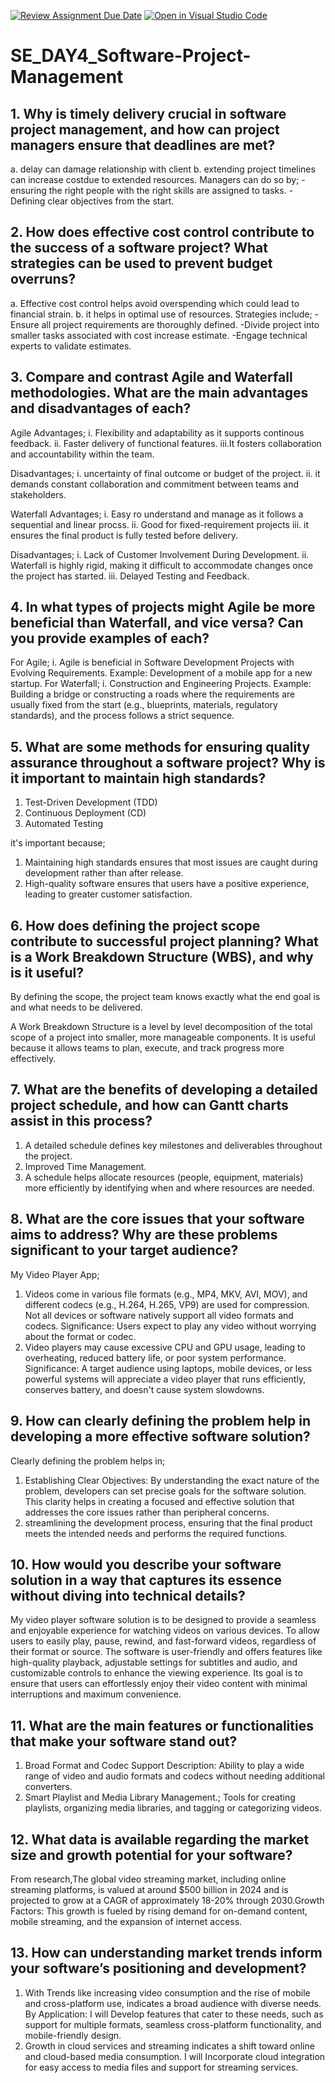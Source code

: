[![Review Assignment Due Date](https://classroom.github.com/assets/deadline-readme-button-22041afd0340ce965d47ae6ef1cefeee28c7c493a6346c4f15d667ab976d596c.svg)](https://classroom.github.com/a/9pw6JKcu)
[![Open in Visual Studio Code](https://classroom.github.com/assets/open-in-vscode-2e0aaae1b6195c2367325f4f02e2d04e9abb55f0b24a779b69b11b9e10269abc.svg)](https://classroom.github.com/online_ide?assignment_repo_id=15920173&assignment_repo_type=AssignmentRepo)
# SE_DAY4_Software-Project-Management
## 1. Why is timely delivery crucial in software project management, and how can project managers ensure that deadlines are met?
a. delay can damage relationship with client
b. extending project timelines can increase costdue to extended resources.
Managers can do so by; - ensuring the right people with the right skills are assigned to tasks.
-Defining clear objectives from the start.

## 2. How does effective cost control contribute to the success of a software project? What strategies can be used to prevent budget overruns?
a. Effective cost control helps avoid overspending which could lead to financial strain.
b. it helps in optimal use of resources.
Strategies include; - Ensure all project requirements are thoroughly defined.
-Divide project into smaller tasks associated with cost increase estimate.
-Engage technical experts to validate estimates.

## 3. Compare and contrast Agile and Waterfall methodologies. What are the main advantages and disadvantages of each?
Agile Advantages;
i. Flexibility and adaptability as it supports continous feedback.
ii. Faster delivery of functional features.
iii.It fosters collaboration and accountability within the team.

Disadvantages;
i. uncertainty of final outcome or budget of the project.
ii. it demands constant collaboration and commitment between teams and stakeholders.

Waterfall Advantages;
i. Easy ro understand and manage as it follows a sequential and linear procss.
ii. Good for fixed-requirement projects
iii. it ensures the final product is fully tested before delivery. 

Disadvantages;
i. Lack of Customer Involvement During Development.
ii. Waterfall is highly rigid, making it difficult to accommodate changes once the project has started.
iii. Delayed Testing and Feedback.

## 4. In what types of projects might Agile be more beneficial than Waterfall, and vice versa? Can you provide examples of each?
For Agile;
i. Agile is beneficial in Software Development Projects with Evolving Requirements.  Example: Development of a mobile app for a new startup.
For Waterfall;
i. Construction and Engineering Projects.   Example: Building a bridge or constructing a roads where the requirements are usually fixed from the start (e.g., blueprints, materials, regulatory standards), and the process follows a strict sequence.

## 5. What are some methods for ensuring quality assurance throughout a software project? Why is it important to maintain high standards?
1. Test-Driven Development (TDD)
2. Continuous Deployment (CD)
3. Automated Testing

it's important because; 
1. Maintaining high standards ensures that most issues are caught during development rather than after release.
2. High-quality software ensures that users have a positive experience, leading to greater customer satisfaction.


## 6. How does defining the project scope contribute to successful project planning? What is a Work Breakdown Structure (WBS), and why is it useful?
By defining the scope, the project team knows exactly what the end goal is and what needs to be delivered.

A Work Breakdown Structure is a level by level decomposition of the total scope of a project into smaller, more manageable components.
It is useful because it allows teams to plan, execute, and track progress more effectively.

## 7. What are the benefits of developing a detailed project schedule, and how can Gantt charts assist in this process?
1. A detailed schedule defines key milestones and deliverables throughout the project.
2. Improved Time Management.
3. A schedule helps allocate resources (people, equipment, materials) more efficiently by identifying when and where resources are needed.


## 8. What are the core issues that your software aims to address? Why are these problems significant to your target audience?
My Video Player App;
1. Videos come in various file formats (e.g., MP4, MKV, AVI, MOV), and different codecs (e.g., H.264, H.265, VP9) are used for compression. Not all devices or software natively support all video formats and codecs.            Significance: Users expect to play any video without worrying about the format or codec.
2. Video players may cause excessive CPU and GPU usage, leading to overheating, reduced battery life, or poor system performance.
   Significance: A target audience using laptops, mobile devices, or less powerful systems will appreciate a video player that runs efficiently, conserves battery, and doesn't cause system slowdowns.

## 9. How can clearly defining the problem help in developing a more effective software solution?
Clearly defining the problem helps in;
1. Establishing Clear Objectives: By understanding the exact nature of the problem, developers can set precise goals for the software solution. This clarity helps in creating a focused and effective solution that addresses the core issues rather than peripheral concerns.
2. streamlining the development process, ensuring that the final product meets the intended needs and performs the required functions.
   
## 10. How would you describe your software solution in a way that captures its essence without diving into technical details?
My video player software solution is to be designed to provide a seamless and enjoyable experience for watching videos on various devices. To allow users to easily play, pause, rewind, and fast-forward videos, regardless of their format or source. The software is user-friendly and offers features like high-quality playback, adjustable settings for subtitles and audio, and customizable controls to enhance the viewing experience. Its goal is to ensure that users can effortlessly enjoy their video content with minimal interruptions and maximum convenience.

## 11. What are the main features or functionalities that make your software stand out?
1. Broad Format and Codec Support Description: Ability to play a wide range of video and audio formats and codecs without needing additional converters.
2. Smart Playlist and Media Library Management.; Tools for creating playlists, organizing media libraries, and tagging or categorizing videos.

## 12. What data is available regarding the market size and growth potential for your software?
From research,The global video streaming market, including online streaming platforms, is valued at around $500 billion in 2024 and is projected to grow at a CAGR of approximately 18-20% through 2030.Growth Factors: This growth is fueled by rising demand for on-demand content, mobile streaming, and the expansion of internet access.

## 13. How can understanding market trends inform your software’s positioning and development?
1. With Trends like increasing video consumption and the rise of mobile and cross-platform use, indicates a broad audience with diverse needs. By Application: I will Develop features that cater to these needs, such as support for multiple formats, seamless cross-platform functionality, and mobile-friendly design.
2. Growth in cloud services and streaming indicates a shift toward online and cloud-based media consumption.
I will Incorporate cloud integration for easy access to media files and support for streaming services.

